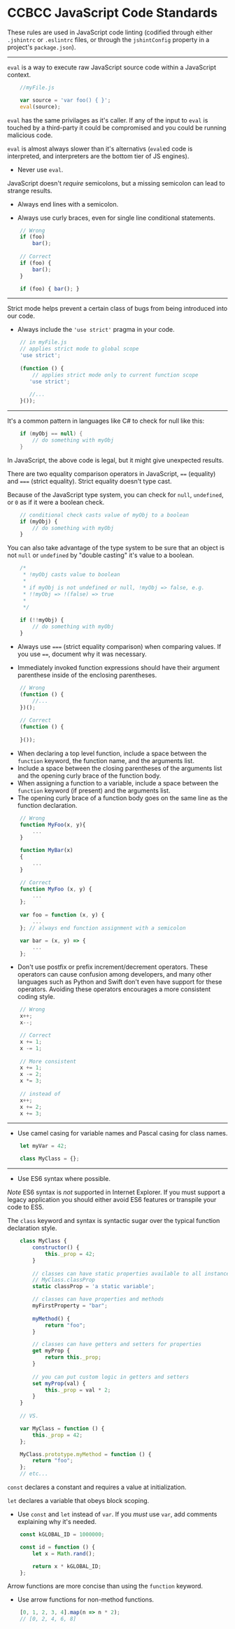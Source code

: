 # CCBCC JavaScript Code Standards

These rules are used in JavaScript code linting (codified through either `.jshintrc` or `.eslintrc` files, 
or through the `jshintConfig` property in a project's `package.json`).

---

`eval` is a way to execute raw JavaScript source code within a JavaScript context.

```javascript
    //myFile.js

    var source = 'var foo() { }';
    eval(source);
```

`eval` has the same privilages as it's caller. If any of the input to `eval` is touched by a third-party it could be compromised and you could
be running malicious code.

`eval` is almost always slower than it's alternativs (`eval`ed code is interpreted, and interpreters are the bottom tier of JS engines).

* Never use `eval`.


JavaScript doesn't <i>require</i> semicolons, but a missing semicolon can lead to strange results. 

* Always end lines with a semicolon.


* Always use curly braces, even for single line conditional statements.

```javascript
    // Wrong
    if (foo) 
        bar();
    
    // Correct
    if (foo) {
        bar();
    }

    if (foo) { bar(); }
``` 

---

Strict mode helps prevent a certain class of bugs from being introduced into our code. 

* Always include the `'use strict'` pragma in your code. 

```javascript
    // in myFile.js
    // applies strict mode to global scope
    'use strict';
    
    (function () {
        // applies strict mode only to current function scope
       'use strict';
       
       //...
    }());
```

---

It's a common pattern in languages like C# to check for null like this:

```csharp
    if (myObj == null) {
        // do something with myObj
    }
```

In JavaScript, the above code is legal, but it might give unexpected results.

There are two equality comparison operators in JavaScript, `==` (equality) and `===` (strict equality). Strict equality doesn't type cast.

Because of the JavaScript type system, you can check for `null`, `undefined`, or `0` as if it were a boolean check.

```javascript
    // conditional check casts value of myObj to a boolean
    if (myObj) {
        // do something with myObj
    }
```

You can also take advantage of the type system to be sure that an object is not `null` or `undefined` by "double casting" it's value to a boolean.

```javascript
    /*
     * !myObj casts value to boolean
     * 
     * if myObj is not undefined or null, !myObj => false, e.g.
     * !!myObj => !(false) => true
     * 
     */
    
    if (!!myObj) {
        // do something with myObj
    }
```

* Always use `===` (strict equality comparison) when comparing values. If you use `==`, document why it was necessary.

* Immediately invoked function expressions should have their argument parenthese inside of the enclosing parentheses.

```javascript
    // Wrong
    (function () {
        //...
    })();
    
    // Correct
    (function () {
        
    }());
```

* When declaring a top level function, include a space between the `function` keyword, the function name, and the arguments list.
* Include a space between the closing parentheses of the arguments list and the opening curly brace of the function body.
* When assigning a function to a variable, include a space between the `function` keyword (if present) and the arguments list.
* The opening curly brace of a function body goes on the same line as the function declaration. 

```javascript
    // Wrong
    function MyFoo(x, y){
        ...    
    }

    function MyBar(x)
    {
        ...
    }

    // Correct
    function MyFoo (x, y) {
        ...
    };
    
    var foo = function (x, y) {
        ...
    }; // always end function assignment with a semicolon

    var bar = (x, y) => {
        ...
    };
```

* Don't use postfix or prefix increment/decrement operators. These operators can cause confusion among developers, 
and many other languages such as Python and Swift don't even have support for these operators. Avoiding these 
operators encourages a more consistent coding style.

```javascript
    // Wrong 
    x++;
    x--;

    // Correct
    x += 1;
    x -= 1;
    
    // More consistent
    x += 1;
    x -= 2;
    x *= 3;
 
    // instead of
    x++;
    x += 2;
    x += 3;
```

--- 

* Use camel casing for variable names and Pascal casing for class names.
```javascript
    let myVar = 42;

    class MyClass = {};
```

---

* Use ES6 syntax where possible. 

*Note* ES6 syntax is <i>*not*</i> supported in Internet Explorer. If you must support a legacy application you should either avoid ES6 features or transpile your code to ES5.

The `class` keyword and syntax is syntactic sugar over the typical function declaration style.
```javascript
    class MyClass {
        constructor() {
            this._prop = 42;
        }
        
        // classes can have static properties available to all instances
        // MyClass.classProp
        static classProp = 'a static variable';

        // classes can have properties and methods
        myFirstProperty = "bar";
        
        myMethod() {
            return "foo";
        }

        // classes can have getters and setters for properties
        get myProp {
            return this._prop;
        }
        
        // you can put custom logic in getters and setters
        set myProp(val) {
            this._prop = val * 2;
        }
    }
    
    // VS.

    var MyClass = function () {
        this._prop = 42;
    };

    MyClass.prototype.myMethod = function () {
        return "foo";
    };
    // etc...
```

`const` declares a constant and requires a value at initialization.

`let` declares a variable that obeys block scoping.

* Use `const` and `let` instead of `var`. If you <i>must</i> use `var`, add comments explaining why it's needed.

```javascript
    const kGLOBAL_ID = 1000000;

    const id = function () {
        let x = Math.rand();

        return x * kGLOBAL_ID;
    };
```

Arrow functions are more concise than using the `function` keyword. 

* Use arrow functions for non-method functions.

```javascript
    [0, 1, 2, 3, 4].map(n => n * 2);
    // [0, 2, 4, 6, 8]
```


